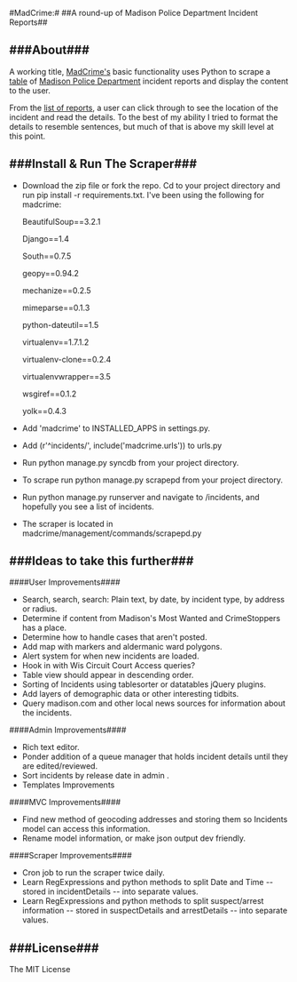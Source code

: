 #MadCrime:#
##A round-up of Madison Police Department Incident Reports##

###About###
----
A working title, [MadCrime's](http://madcrime.chrislkeller.com/) basic functionality uses Python to scrape a [table](http://www.cityofmadison.com/incidentReports/incidentlist.cfm?a=71) of [Madison Police Department](http://www.cityofmadison.com/police/) incident reports and display the content to the user.

From the [list of reports](http://madcrime.chrislkeller.com/incidents/), a user can click through to see the location of the incident and read the details. To the best of my ability I tried to format the details to resemble sentences, but much of that is above my skill level at this point.

###Install & Run The Scraper###
----
- Download the zip file or fork the repo. Cd to your project directory and run pip install -r requirements.txt. I've been using the following for madcrime:

	BeautifulSoup==3.2.1
	
	Django==1.4
	
	South==0.7.5
	
	geopy==0.94.2
	
	mechanize==0.2.5
	
	mimeparse==0.1.3
	
	python-dateutil==1.5
	
	virtualenv==1.7.1.2
	
	virtualenv-clone==0.2.4
	
	virtualenvwrapper==3.5
	
	wsgiref==0.1.2
	
	yolk==0.4.3

- Add 'madcrime' to INSTALLED_APPS in settings.py.

- Add (r'^incidents/', include('madcrime.urls')) to urls.py

- Run python manage.py syncdb from your project directory.

- To scrape run python manage.py scrapepd from your project directory.

- Run python manage.py runserver and navigate to /incidents, and hopefully you see a list of incidents.

- The scraper is located in madcrime/management/commands/scrapepd.py

###Ideas to take this further###
----
####User Improvements####
- Search, search, search: Plain text, by date, by incident type, by address or radius.
- Determine if content from Madison's Most Wanted and CrimeStoppers has a place.
- Determine how to handle cases that aren't posted.
- Add map with markers and aldermanic ward polygons.
- Alert system for when new incidents are loaded.
- Hook in with Wis Circuit Court Access queries?
- Table view should appear in descending order.
- Sorting of Incidents using tablesorter or datatables jQuery plugins.
- Add layers of demographic data or other interesting tidbits.
- Query madison.com and other local news sources for information about the incidents.

####Admin Improvements####
- Rich text editor.
- Ponder addition of a queue manager that holds incident details until they are edited/reviewed.
- Sort incidents by release date in admin .
- Templates Improvements

####MVC Improvements####
- Find new method of geocoding addresses and storing them so Incidents model can access this information.
- Rename model information, or make json output dev friendly.

####Scraper Improvements####
- Cron job to run the scraper twice daily.
- Learn RegExpressions and python methods to split Date and Time -- stored in incidentDetails -- into separate values.
- Learn RegExpressions and python methods to split suspect/arrest information -- stored in suspectDetails and arrestDetails -- into separate values.

###License###
----
The MIT License